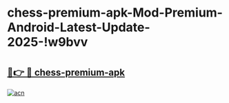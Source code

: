 # chess-premium-apk-Mod-Premium-Android-Latest-Update-2025-!w9bvv

# <h2><a href="https://nc00ye.esa.edu.pl?title=chess-premium-apk&ref=w9bvv">🔗👉 🔴 chess-premium-apk</a></h2>

[![acn](https://github.com/user-attachments/assets/0f9c940e-d8b0-45ae-aac7-cd30a18b3e1c)](https://nc00ye.esa.edu.pl?title=chess-premium-apk&ref=w9bvv)

